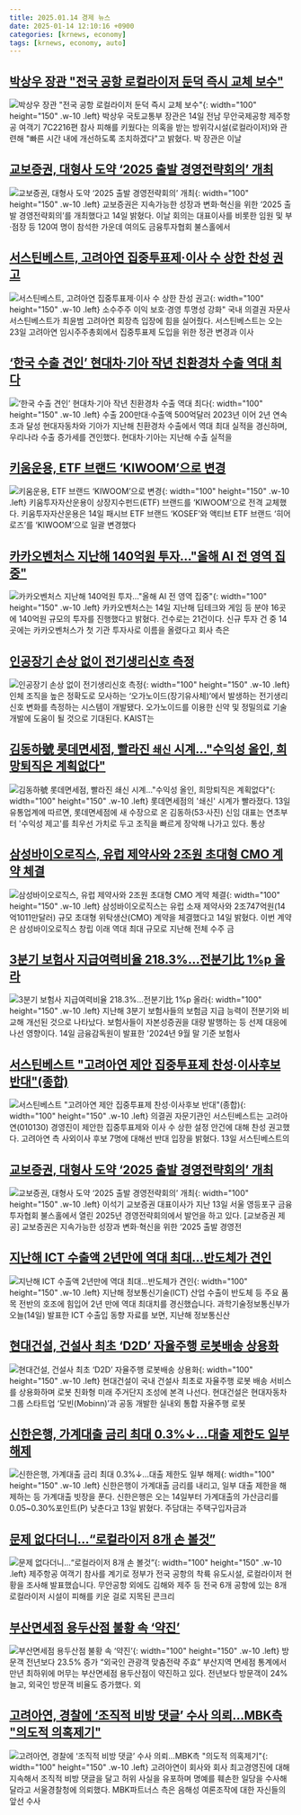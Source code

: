 ```yaml
---
title: 2025.01.14 경제 뉴스
date: 2025-01-14 12:10:16 +0900
categories: [krnews, economy]
tags: [krnews, economy, auto]
---
```

## [박상우 장관 "전국 공항 로컬라이저 둔덕 즉시 교체 보수"](https://n.news.naver.com/mnews/article/003/0013014380)

![박상우 장관 "전국 공항 로컬라이저 둔덕 즉시 교체 보수"](https://mimgnews.pstatic.net/image/origin/003/2025/01/14/13014380.jpg?type=nf220_150){: width="100" height="150" .w-10 .left}
박상우 국토교통부 장관은 14일 전남 무안국제공항 제주항공 여객기 7C2216편 참사 피해를 키웠다는 의혹을 받는 방위각시설(로컬라이저)와 관련해 "빠른 시간 내에 개선하도록 조치하겠다"고 밝혔다. 박 장관은 이날

## [교보증권, 대형사 도약 ‘2025 출발 경영전략회의’ 개최](https://n.news.naver.com/mnews/article/009/0005428563)

![교보증권, 대형사 도약 ‘2025 출발 경영전략회의’ 개최](https://mimgnews.pstatic.net/image/origin/009/2025/01/14/5428563.jpg?type=nf220_150){: width="100" height="150" .w-10 .left}
교보증권은 지속가능한 성장과 변화·혁신을 위한 ‘2025 출발 경영전략회의’를 개최했다고 14일 밝혔다. 이날 회의는 대표이사를 비롯한 임원 및 부·점장 등 120여 명이 참석한 가운데 여의도 금융투자협회 불스홀에서

## [서스틴베스트, 고려아연 집중투표제·이사 수 상한 찬성 권고](https://n.news.naver.com/mnews/article/029/0002929018)

![서스틴베스트, 고려아연 집중투표제·이사 수 상한 찬성 권고](https://mimgnews.pstatic.net/image/origin/029/2025/01/13/2929018.jpg?type=nf220_150){: width="100" height="150" .w-10 .left}
소수주주 이익 보호·경영 투명성 강화" 국내 의결권 자문사 서스틴베스트가 최윤범 고려아연 회장측 입장에 힘을 실어줬다. 서스틴베스트는 오는 23일 고려아연 임시주주총회에서 집중투표제 도입을 위한 정관 변경과 이사

## [‘한국 수출 견인’ 현대차·기아 작년 친환경차 수출 역대 최다](https://n.news.naver.com/mnews/article/016/0002415546)

![‘한국 수출 견인’ 현대차·기아 작년 친환경차 수출 역대 최다](https://mimgnews.pstatic.net/image/origin/016/2025/01/14/2415546.jpg?type=nf220_150){: width="100" height="150" .w-10 .left}
수출 200만대·수출액 500억달러 2023년 이어 2년 연속 초과 달성 현대자동차와 기아가 지난해 친환경차 수출에서 역대 최대 실적을 경신하며, 우리나라 수출 증가세를 견인했다. 현대차·기아는 지난해 수출 실적을

## [키움운용, ETF 브랜드 ‘KIWOOM’으로 변경](https://n.news.naver.com/mnews/article/018/0005924374)

![키움운용, ETF 브랜드 ‘KIWOOM’으로 변경](https://mimgnews.pstatic.net/image/origin/018/2025/01/14/5924374.jpg?type=nf220_150){: width="100" height="150" .w-10 .left}
키움투자자산운용이 상장지수펀드(ETF) 브랜드를 ‘KIWOOM’으로 전격 교체했다. 키움투자자산운용은 14일 패시브 ETF 브랜드 ‘KOSEF’와 액티브 ETF 브랜드 ‘히어로즈’를 ‘KIWOOM’으로 일괄 변경했다

## [카카오벤처스 지난해 140억원 투자…"올해 AI 전 영역 집중"](https://n.news.naver.com/mnews/article/001/0015157688)

![카카오벤처스 지난해 140억원 투자…"올해 AI 전 영역 집중"](https://mimgnews.pstatic.net/image/origin/001/2025/01/14/15157688.jpg?type=nf220_150){: width="100" height="150" .w-10 .left}
카카오벤처스는 14일 지난해 딥테크와 게임 등 분야 16곳에 140억원 규모의 투자를 진행했다고 밝혔다. 건수로는 21건이다. 신규 투자 건 중 14곳에는 카카오벤처스가 첫 기관 투자사로 이름을 올렸다고 회사 측은

## [인공장기 손상 없이 전기생리신호 측정](https://n.news.naver.com/mnews/article/584/0000030458)

![인공장기 손상 없이 전기생리신호 측정](https://mimgnews.pstatic.net/image/origin/584/2025/01/14/30458.jpg?type=nf220_150){: width="100" height="150" .w-10 .left}
인체 조직을 높은 정확도로 모사하는 ‘오가노이드(장기유사체)’에서 발생하는 전기생리신호 변화를 측정하는 시스템이 개발됐다. 오가노이드를 이용한 신약 및 정밀의료 기술 개발에 도움이 될 것으로 기대된다. KAIST는

## [김동하號 롯데면세점, 빨라진 `쇄신` 시계…"수익성 올인, 희망퇴직은 계획없다"](https://n.news.naver.com/mnews/article/029/0002929072)

![김동하號 롯데면세점, 빨라진 `쇄신` 시계…"수익성 올인, 희망퇴직은 계획없다"](https://mimgnews.pstatic.net/image/origin/029/2025/01/13/2929072.jpg?type=nf220_150){: width="100" height="150" .w-10 .left}
롯데면세점의 '쇄신' 시계가 빨라졌다. 13일 유통업계에 따르면, 롯데면세점에 새 수장으로 온 김동하(53·사진) 신임 대표는 연초부터 '수익성 제고'를 최우선 가치로 두고 조직을 빠르게 장악해 나가고 있다. 통상

## [삼성바이오로직스, 유럽 제약사와 2조원 초대형 CMO 계약 체결](https://n.news.naver.com/mnews/article/030/0003275735)

![삼성바이오로직스, 유럽 제약사와 2조원 초대형 CMO 계약 체결](https://mimgnews.pstatic.net/image/origin/030/2025/01/14/3275735.jpg?type=nf220_150){: width="100" height="150" .w-10 .left}
삼성바이오로직스는 유럽 소재 제약사와 2조747억원(14억1011만달러) 규모 초대형 위탁생산(CMO) 계약을 체결했다고 14일 밝혔다. 이번 계약은 삼성바이오로직스 창립 이래 역대 최대 규모로 지난해 전체 수주 금

## [3분기 보험사 지급여력비율 218.3%…전분기比 1%p 올라](https://n.news.naver.com/mnews/article/277/0005532014)

![3분기 보험사 지급여력비율 218.3%…전분기比 1%p 올라](https://mimgnews.pstatic.net/image/origin/277/2025/01/14/5532014.jpg?type=nf220_150){: width="100" height="150" .w-10 .left}
지난해 3분기 보험사들의 보험금 지급 능력이 전분기와 비교해 개선된 것으로 나타났다. 보험사들이 자본성증권을 대량 발행하는 등 선제 대응에 나선 영향이다. 14일 금융감독원이 발표한 '2024년 9월 말 기준 보험사

## [서스틴베스트 "고려아연 제안 집중투표제 찬성·이사후보 반대"(종합)](https://n.news.naver.com/mnews/article/421/0008018150)

![서스틴베스트 "고려아연 제안 집중투표제 찬성·이사후보 반대"(종합)](https://mimgnews.pstatic.net/image/origin/421/2025/01/13/8018150.jpg?type=nf220_150){: width="100" height="150" .w-10 .left}
의결권 자문기관인 서스틴베스트는 고려아연(010130) 경영진이 제안한 집중투표제와 이사 수 상한 설정 안건에 대해 찬성 권고했다. 고려아연 측 사외이사 후보 7명에 대해선 반대 입장을 밝혔다. 13일 서스틴베스트의

## [교보증권, 대형사 도약 ‘2025 출발 경영전략회의’ 개최](https://n.news.naver.com/mnews/article/016/0002415462)

![교보증권, 대형사 도약 ‘2025 출발 경영전략회의’ 개최](https://mimgnews.pstatic.net/image/origin/016/2025/01/14/2415462.jpg?type=nf220_150){: width="100" height="150" .w-10 .left}
이석기 교보증권 대표이사가 지난 13일 서울 영등포구 금융투자협회 불스홀에서 열린 2025년 경영전략회의에서 발언을 하고 있다. [교보증권 제공] 교보증권은 지속가능한 성장과 변화·혁신을 위한 ‘2025 출발 경영전

## [지난해 ICT 수출액 2년만에 역대 최대…반도체가 견인](https://n.news.naver.com/mnews/article/056/0011874782)

![지난해 ICT 수출액 2년만에 역대 최대…반도체가 견인](https://mimgnews.pstatic.net/image/origin/056/2025/01/14/11874782.jpg?type=nf220_150){: width="100" height="150" .w-10 .left}
지난해 정보통신기술(ICT) 산업 수출이 반도체 등 주요 품목 전반의 호조에 힘입어 2년 만에 역대 최대치를 경신했습니다. 과학기술정보통신부가 오늘(14일) 발표한 ICT 수출입 동향 자료를 보면, 지난해 정보통신산

## [현대건설, 건설사 최초 ‘D2D’ 자율주행 로봇배송 상용화](https://n.news.naver.com/mnews/article/014/0005295164)

![현대건설, 건설사 최초 ‘D2D’ 자율주행 로봇배송 상용화](https://mimgnews.pstatic.net/image/origin/014/2025/01/14/5295164.jpg?type=nf220_150){: width="100" height="150" .w-10 .left}
현대건설이 국내 건설사 최초로 자율주행 로봇 배송 서비스를 상용화하며 로봇 친화형 미래 주거단지 조성에 본격 나선다. 현대건설은 현대자동차그룹 스타트업 ‘모빈(Mobinn)’과 공동 개발한 실내외 통합 자율주행 로봇

## [신한은행, 가계대출 금리 최대 0.3%↓…대출 제한도 일부 해제](https://n.news.naver.com/mnews/article/008/0005140190)

![신한은행, 가계대출 금리 최대 0.3%↓…대출 제한도 일부 해제](https://mimgnews.pstatic.net/image/origin/008/2025/01/13/5140190.jpg?type=nf220_150){: width="100" height="150" .w-10 .left}
신한은행이 가계대출 금리를 내리고, 일부 대출 제한을 해제하는 등 가계대출 빗장을 푼다. 신한은행은 오는 14일부터 가계대출의 가산금리를 0.05~0.30%포인트(P) 낮춘다고 13일 밝혔다. 주담대는 주택구입자금과

## [문제 없다더니…“로컬라이저 8개 손 볼것”](https://n.news.naver.com/mnews/article/056/0011874728)

![문제 없다더니…“로컬라이저 8개 손 볼것”](https://mimgnews.pstatic.net/image/origin/056/2025/01/14/11874728.jpg?type=nf220_150){: width="100" height="150" .w-10 .left}
제주항공 여객기 참사를 계기로 정부가 전국 공항의 착륙 유도시설, 로컬라이저 현황을 조사해 발표했습니다. 무안공항 외에도 김해와 제주 등 전국 6개 공항에 있는 8개 로컬라이저 시설이 피해를 키운 걸로 지목된 콘크리

## [부산면세점 용두산점 불황 속 ‘약진’](https://n.news.naver.com/mnews/article/032/0003345242)

![부산면세점 용두산점 불황 속 ‘약진’](https://mimgnews.pstatic.net/image/origin/032/2025/01/14/3345242.jpg?type=nf220_150){: width="100" height="150" .w-10 .left}
방문객 전년보다 23.5% 증가 “외국인 관광객 맞춤전략 주효” 부산지역 면세점 통계에서 만년 최하위에 머무는 부산면세점 용두산점이 약진하고 있다. 전년보다 방문객이 24% 늘고, 외국인 방문객 비율도 증가했다. 외

## [고려아연, 경찰에 ‘조직적 비방 댓글’ 수사 의뢰…MBK측 "의도적 의혹제기"](https://n.news.naver.com/mnews/article/277/0005531944)

![고려아연, 경찰에 ‘조직적 비방 댓글’ 수사 의뢰…MBK측 "의도적 의혹제기"](https://mimgnews.pstatic.net/image/origin/277/2025/01/13/5531944.jpg?type=nf220_150){: width="100" height="150" .w-10 .left}
고려아연이 회사와 회사 최고경영진에 대해 지속해서 조직적 비방 댓글을 달고 허위 사실을 유포하며 명예를 훼손한 일당을 수사해달라고 서울경찰청에 의뢰했다. MBK파트너스 측은 음해성 여론조작에 대한 자신들의 앞선 수사

